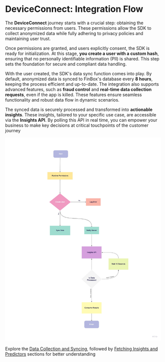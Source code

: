 # DeviceConnect: Integration Flow

The **DeviceConnect** journey starts with a crucial step: obtaining the necessary permissions from users. These permissions allow the SDK to collect anonymized data while fully adhering to privacy policies and maintaining user trust.

Once permissions are granted, and users explicitly consent, the SDK is ready for initialization. At this stage, **you create a user with a custom hash**, ensuring that no personally identifiable information (PII) is shared. This step sets the foundation for secure and compliant data handling.

With the user created, the SDK's data sync function comes into play. By default, anonymized data is synced to FinBox's database every **8 hours**, keeping the process efficient and up-to-date. The integration also supports advanced features, such as **fraud control** and **real-time data collection requests**, even if the app is killed. These features ensure seamless functionality and robust data flow in dynamic scenarios.

The synced data is securely processed and transformed into **actionable insights**. These insights, tailored to your specific use case, are accessible via the **Insights API**. By polling this API in real time, you can empower your business to make key decisions at critical touchpoints of the customer journey

<img src="/device_connect_integration.jpg" alt="Device Connect Integration Workflow" />


Explore the [Data Collection and Syncing](/device-connect/mobile-integration.html), followed by [Fetching Insights and Predictors](/device-connect/insights-integration-flow.html) sections for better understanding